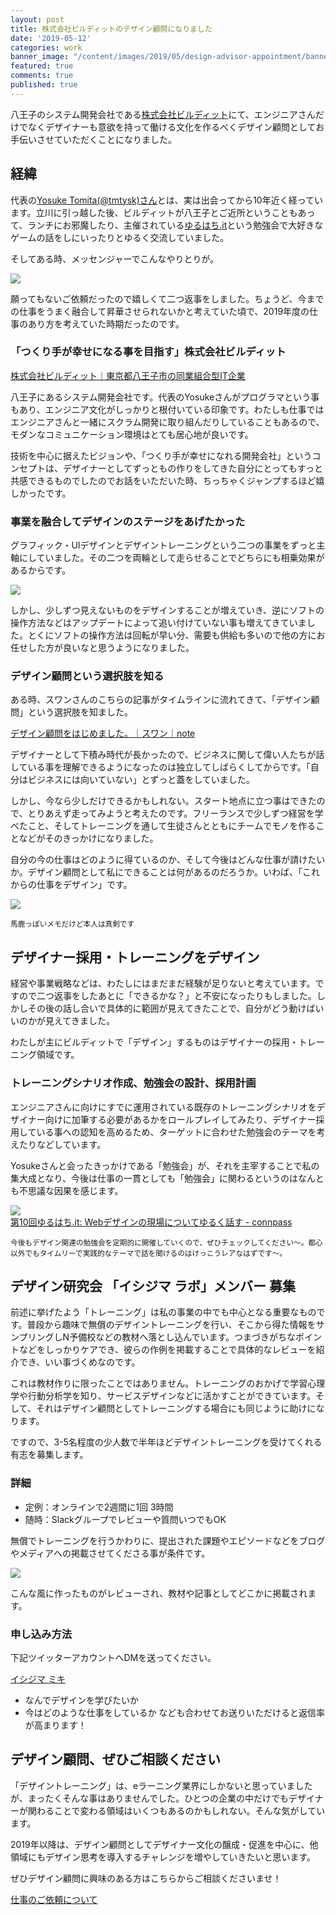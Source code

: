 ```yaml
---
layout: post
title: 株式会社ビルディットのデザイン顧問になりました
date: '2019-05-12'
categories: work
banner_image: "/content/images/2019/05/design-advisor-appointment/banner.png"
featured: true
comments: true
published: true
---
```


八王子のシステム開発会社である[株式会社ビルディット](https://bldt.jp/)にて、エンジニアさんだけでなくデザイナーも意欲を持って働ける文化を作るべくデザイン顧問としてお手伝いさせていただくことになりました。

<!--more-->

## 経緯
代表の[Yosuke Tomita(@tmtysk)さん](https://twitter.com/tmtysk)とは、実は出会ってから10年近く経っています。立川に引っ越した後、ビルディットが八王子とご近所ということもあって、ランチにお邪魔したり、主催されている[ゆるはち.it](https://yuruhachi-it.connpass.com/)という勉強会で大好きなゲームの話をしにいったりとゆるく交流していました。

そしてある時、メッセンジャーでこんなやりとりが。

![](/blog/content/images/2019/05/design-advisor-appointment/01.png)

願ってもないご依頼だったので嬉しくて二つ返事をしました。ちょうど、今までの仕事をうまく融合して昇華させられないかと考えていた頃で、2019年度の仕事のあり方を考えていた時期だったのです。

### 「つくり手が幸せになる事を目指す」株式会社ビルディット

[株式会社ビルディット｜東京都八王子市の同業組合型IT企業](https://bldt.jp/)

八王子にあるシステム開発会社です。代表のYosukeさんがプログラマという事もあり、エンジニア文化がしっかりと根付いている印象です。わたしも仕事ではエンジニアさんと一緒にスクラム開発に取り組んだりしていることもあるので、モダンなコミュニケーション環境はとても居心地が良いです。

技術を中心に据えたビジョンや、「つくり手が幸せになれる開発会社」というコンセプトは、デザイナーとしてずっともの作りをしてきた自分にとってもすっと共感できるものでしたのでお話をいただいた時、ちっちゃくジャンプするほど嬉しかったです。

### 事業を融合してデザインのステージをあげたかった

グラフィック・UIデザインとデザイントレーニングという二つの事業をずっと主軸にしていました。その二つを両輪として走らせることでどちらにも相乗効果があるからです。

![](/blog/content/images/2019/05/design-advisor-appointment/02.png)

しかし、少しずつ見えないものをデザインすることが増えていき、逆にソフトの操作方法などはアップデートによって追い付けていない事も増えてきていました。とくにソフトの操作方法は回転が早い分、需要も供給も多いので他の方にお任せした方が良いなと思うようになりました。

### デザイン顧問という選択肢を知る

ある時、スワンさんのこちらの記事がタイムラインに流れてきて、「デザイン顧問」という選択肢を知ました。

[デザイン顧問をはじめました。｜スワン｜note](https://note.mu/shiratoriyurie/n/nba9029ab30ed)

デザイナーとして下積み時代が長かったので、ビジネスに関して偉い人たちが話している事を理解できるようになったのは独立してしばらくしてからです。「自分はビジネスには向いていない」とずっと蓋をしていました。

しかし、今なら少しだけできるかもしれない。スタート地点に立つ事はできたので、とりあえず走ってみようと考えたのです。フリーランスで少しずつ経営を学べたこと、そしてトレーニングを通して生徒さんとともにチームでモノを作ることなどがそのきっかけになりました。

自分の今の仕事はどのように得ているのか、そして今後はどんな仕事が請けたいか。デザイン顧問として私にできることは何があるのだろうか。いわば、「これからの仕事をデザイン」です。

![](/blog/content/images/2019/05/design-advisor-appointment/03.png)

<small>馬鹿っぽいメモだけど本人は真剣です</small>

## デザイナー採用・トレーニングをデザイン

経営や事業戦略などは、わたしにはまだまだ経験が足りないと考えています。ですので二つ返事をしたあとに「できるかな？」と不安になったりもしました。しかしその後の話し合いで具体的に範囲が見えてきたことで、自分がどう動けばいいのかが見えてきました。

わたしが主にビルディットで「デザイン」するものはデザイナーの採用・トレーニング領域です。

### トレーニングシナリオ作成、勉強会の設計、採用計画
エンジニアさんに向けにすでに運用されている既存のトレーニングシナリオをデザイナー向けに加筆する必要があるかをロールプレイしてみたり、デザイナー採用している事への認知を高めるため、ターゲットに合わせた勉強会のテーマを考えたりなどしています。

Yosukeさんと会ったきっかけである「勉強会」が、それを主宰することで私の集大成となり、今後は仕事の一貫としても「勉強会」に関わるというのはなんとも不思議な因果を感じます。

[![](/blog/content/images/2019/05/design-advisor-appointment/04.png)](https://yuruhachi-it.connpass.com/event/129276/)<br>
[第10回ゆるはち.it: Webデザインの現場についてゆるく話す - connpass](https://yuruhachi-it.connpass.com/event/129276/)

<small>今後もデザイン関連の勉強会を定期的に開催していくので、ぜひチェックしてください〜。都心以外でもタイムリーで実践的なテーマで話を聞けるのはけっこうレアなはずです〜。 </small>

## デザイン研究会 「イシジマ ラボ」メンバー 募集

前述に挙げたよう「トレーニング」は私の事業の中でも中心となる重要なものです。普段から趣味で無償のデザイントレーニングを行い、そこから得た情報をサンプリングしN予備校などの教材へ落とし込んでいます。つまづきがちなポイントなどをしっかりケアでき、彼らの作例を掲載することで具体的なレビューを紹介でき、いい事づくめなのです。

これは教材作りに限ったことではありません。トレーニングのおかげで学習心理学や行動分析学を知り、サービスデザインなどに活かすことができています。そして、それはデザイン顧問としてトレーニングする場合にも同じように助けになります。

ですので、3-5名程度の少人数で半年ほどデザイントレーニングを受けてくれる有志を募集します。

### 詳細
* 定例：オンラインで2週間に1回 3時間
* 随時：Slackグループでレビューや質問いつでもOK

無償でトレーニングを行うかわりに、提出された課題やエピソードなどをブログやメディアへの掲載させてくださる事が条件です。

![](/blog/content/images/2019/05/design-advisor-appointment/05.jpg)

こんな風に作ったものがレビューされ、教材や記事としてどこかに掲載されます。

### 申し込み方法
下記ツイッターアカウントへDMを送ってください。

[イシジマ ミキ](https://twitter.com/woopsdez)

* なんでデザインを学びたいか
* 今はどのような仕事をしているか
なども合わせてお送りいただけると返信率が高まります！

## デザイン顧問、ぜひご相談ください
「デザイントレーニング」は、eラーニング業界にしかないと思っていましたが、まったくそんな事はありませんでした。ひとつの企業の中だけでもデザイナーが関わることで変わる領域はいくつもあるのかもしれない。そんな気がしています。

2019年以降は、デザイン顧問としてデザイナー文化の醸成・促進を中心に、他領域にもデザイン思考を導入するチャレンジを増やしていきたいと思います。

ぜひデザイン顧問に興味のある方はこちらからご相談くださいませ！

[仕事のご依頼について](https://mikiishijima.com/work/)
